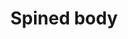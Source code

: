 ---
layout: item
title: Spined body
item-id: 6133
datatable: true
id: 6133
name: "Spined body"
members: true
lowalch: 3120
highalch: 4680
examine: "A constant reminder that I'm above a Dagannoth in the food chain."
monsters:
  - id: 2265
    name: "Dagannoth Supreme"
    members: true
    combat_level: 303
    wiki_url: "https://oldschool.runescape.wiki/w/Dagannoth_Supreme"
    drops:
      - quantity: "1"
        rarity: 0.0078125
    image: "https://oldschool.runescape.wiki/images/thumb/b/b4/Dagannoth_Supreme.png/230px-Dagannoth_Supreme.png?81f00"
---